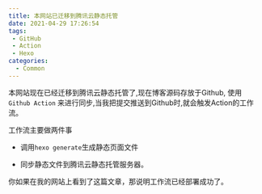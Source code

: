 ```yaml
---
title: 本网站已迁移到腾讯云静态托管
date: 2021-04-29 17:26:54
tags: 
 - GitHub
 - Action
 - Hexo
categories:
  - Common
---
```

本网站现在已经迁移到腾讯云静态托管了,现在博客源码存放于Github,
使用`Github Action` 来进行同步,当我把提交推送到Github时,就会触发Action的工作流。

工作流主要做两件事

- 调用`hexo generate`生成静态页面文件

- 同步静态文件到腾讯云静态托管服务器。

  

你如果在我的网站上看到了这篇文章，那说明工作流已经部署成功了。
